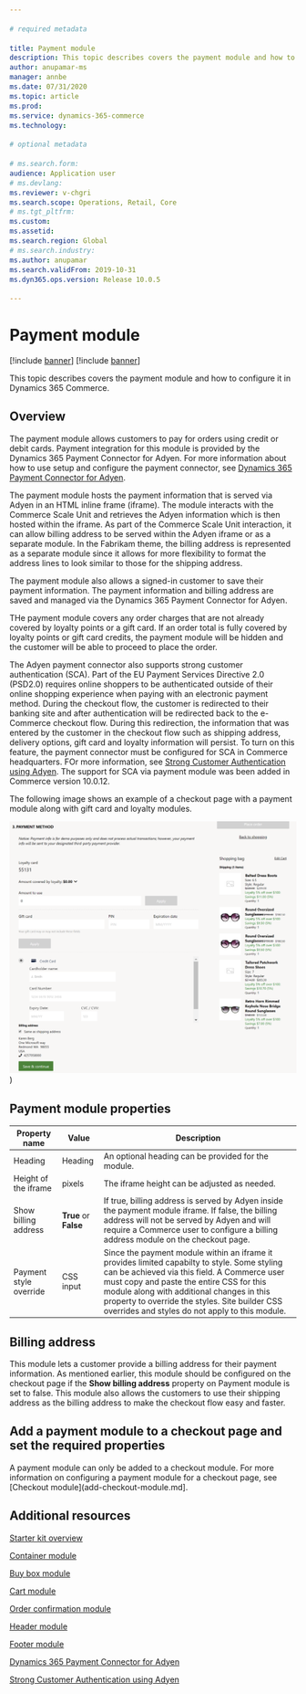 ```yaml
---

# required metadata

title: Payment module
description: This topic describes covers the payment module and how to configure it in Dynamics 365 Commerce.
author: anupamar-ms
manager: annbe
ms.date: 07/31/2020
ms.topic: article
ms.prod: 
ms.service: dynamics-365-commerce
ms.technology: 

# optional metadata

# ms.search.form: 
audience: Application user
# ms.devlang: 
ms.reviewer: v-chgri
ms.search.scope: Operations, Retail, Core
# ms.tgt_pltfrm: 
ms.custom: 
ms.assetid: 
ms.search.region: Global
# ms.search.industry: 
ms.author: anupamar
ms.search.validFrom: 2019-10-31
ms.dyn365.ops.version: Release 10.0.5

---
```


# Payment module

[!include [banner](includes/banner.md)]
[!include [banner](includes/preview-banner.md)]

This topic describes covers the payment module and how to configure it in Dynamics 365 Commerce.

## Overview

The payment module allows customers to pay for orders using credit or debit cards. Payment integration for this module is provided by the Dynamics 365 Payment Connector for Adyen. For more information about how to use setup and configure the payment connector, see [Dynamics 365 Payment Connector for Adyen](dev-itpro/adyen-connector.md). 

The payment module hosts the payment information that is served via Adyen in an HTML inline frame (iframe). The module interacts with the Commerce Scale Unit and retrieves the Adyen information which is then hosted within the iframe. As part of the Commerce Scale Unit interaction, it can allow billing address to be served within the Adyen iframe or as a separate module. In the Fabrikam theme, the billing address is represented as a separate module since it allows for more flexibility to format the address lines to look similar to those for the shipping address. 

The payment module also allows a signed-in customer to save their payment information. The payment information and billing address are saved and managed via the Dynamics 365 Payment Connector for Adyen.

THe payment module covers any order charges that are not already covered by loyalty points or a gift card. If an order total is fully covered by loyalty points or gift card credits, the payment module will be hidden and the customer will be able to proceed to place the order.

The Adyen payment connector also supports strong customer authentication (SCA). Part of the EU Payment Services Directive 2.0 (PSD2.0) requires online shoppers to be authenticated outside of their online shopping experience when paying with an electronic payment method. During the checkout flow, the customer is redirected to their banking site and after authentication will be redirected back to the e-Commerce checkout flow. During this redirection, the information that was entered by the customer in the checkout flow such as shipping address, delivery options, gift card and loyalty information will persist. To turn on this feature, the payment connector must be configured for SCA in Commerce headquarters. FOr more information, see [Strong Customer Authentication using Adyen](adyen_redirect.md). The support for SCA via payment module was been added in Commerce version 10.0.12. 

The following image shows an example of a checkout page with a payment module along with gift card and loyalty modules.

![Example of gift card, loyalty, payment, and billing address modules](./media/ecommerce-payments.PNG))

## Payment module properties

| Property name             | Value                 | Description |
|---------------------------|-----------------------|-------------|
| Heading                  | Heading| An optional heading can be provided for the module. |
| Height of the iframe | pixels   | The iframe height can be adjusted as needed. |
| Show billing address       | **True** or **False** | If true, billing address is served by Adyen inside the payment module iframe. If false, the billing address will not be served by Adyen and will require a Commerce user to configure a billing address module on the checkout page.  |
| Payment style override  |  CSS input | Since the payment module within an iframe it provides limited capabilty to style. Some styling can be achieved via this field. A Commerce user must copy and paste the entire CSS for this module along with additional changes in this property to override the styles. Site builder CSS overrides and styles do not apply to this module. |

## Billing address

This module lets a customer provide a billing address for their payment information. As mentioned earlier, this module should be configured on the checkout page if the **Show billing address** property on Payment module is set to false. This module also allows the customers to use their shipping address as the billing address to make the checkout flow easy and faster. 

## Add a payment module to a checkout page and set the required properties

A payment module can only be added to a checkout module. For more information on configuring a payment module for a checkout page, see [Checkout module](add-checkout-module.md].

## Additional resources

[Starter kit overview](starter-kit-overview.md)

[Container module](add-container-module.md)

[Buy box module](add-buy-box.md)

[Cart module](add-cart-module.md)

[Order confirmation module](order-confirmation-module.md)

[Header module](author-header-module.md)

[Footer module](author-footer-module.md)

[Dynamics 365 Payment Connector for Adyen](dev-itpro/adyen-connector.md)

[Strong Customer Authentication using Adyen](adyen_redirect.md)
